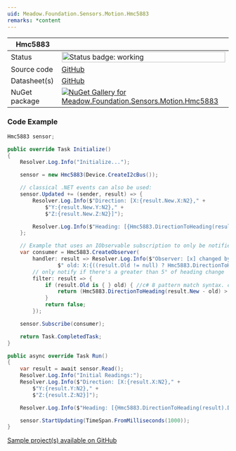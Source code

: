 ```yaml
---
uid: Meadow.Foundation.Sensors.Motion.Hmc5883
remarks: *content
---
```


| Hmc5883 | |
|--------|--------|
| Status | <img src="https://img.shields.io/badge/Working-brightgreen" style="width: auto; height: -webkit-fill-available;" alt="Status badge: working" /> |
| Source code | [GitHub](https://github.com/WildernessLabs/Meadow.Foundation/tree/main/Source/Meadow.Foundation.Peripherals/Sensors.Motion.Hmc5883) |
| Datasheet(s) | [GitHub](https://github.com/WildernessLabs/Meadow.Foundation/tree/main/Source/Meadow.Foundation.Peripherals/Sensors.Motion.Hmc5883/Datasheet) |
| NuGet package | <a href="https://www.nuget.org/packages/Meadow.Foundation.Sensors.Motion.Hmc5883/" target="_blank"><img src="https://img.shields.io/nuget/v/Meadow.Foundation.Sensors.Motion.Hmc5883.svg?label=Meadow.Foundation.Sensors.Motion.Hmc5883" alt="NuGet Gallery for Meadow.Foundation.Sensors.Motion.Hmc5883" /></a> |

### Code Example

```csharp
Hmc5883 sensor;

public override Task Initialize()
{
    Resolver.Log.Info("Initialize...");

    sensor = new Hmc5883(Device.CreateI2cBus());

    // classical .NET events can also be used:
    sensor.Updated += (sender, result) => {
        Resolver.Log.Info($"Direction: [X:{result.New.X:N2}," +
            $"Y:{result.New.Y:N2}," +
            $"Z:{result.New.Z:N2}]");

        Resolver.Log.Info($"Heading: [{Hmc5883.DirectionToHeading(result.New).DecimalDegrees:N2}] degrees");
    };

    // Example that uses an IObservable subscription to only be notified when the filter is satisfied
    var consumer = Hmc5883.CreateObserver(
        handler: result => Resolver.Log.Info($"Observer: [x] changed by threshold; new [x]: X:{Hmc5883.DirectionToHeading(result.New):N2}," +
                $" old: X:{((result.Old != null) ? Hmc5883.DirectionToHeading(result.Old.Value) : "n/a"):N2} degrees"),
        // only notify if there's a greater than 5° of heading change
        filter: result => {
            if (result.Old is { } old) { //c# 8 pattern match syntax. checks for !null and assigns var.
                return (Hmc5883.DirectionToHeading(result.New - old) > new Azimuth(5));
            }
            return false;
        });

    sensor.Subscribe(consumer);

    return Task.CompletedTask;
}

public async override Task Run()
{
    var result = await sensor.Read();
    Resolver.Log.Info("Initial Readings:");
    Resolver.Log.Info($"Direction: [X:{result.X:N2}," +
        $"Y:{result.Y:N2}," +
        $"Z:{result.Z:N2}]");

    Resolver.Log.Info($"Heading: [{Hmc5883.DirectionToHeading(result).DecimalDegrees:N2}] degrees");

    sensor.StartUpdating(TimeSpan.FromMilliseconds(1000));
}

```

[Sample project(s) available on GitHub](https://github.com/WildernessLabs/Meadow.Foundation/tree/main/Source/Meadow.Foundation.Peripherals/Sensors.Motion.Hmc5883/Samples/Hmc5883_Sample)

